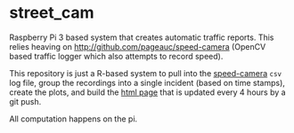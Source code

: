 # street_cam

Raspberry Pi 3 based system that creates automatic traffic reports. This relies heaving on http://github.com/pageauc/speed-camera (OpenCV based traffic logger which also attempts to record speed).

This repository is just a R-based system to pull into the [speed-camera](http://github.com/pageauc/speed-camera) `csv` log file, group the recordings into a single incident (based on time stamps), create the plots, and build the [html page](https://rawgit.com/davemcg/street_cam/master/analysis/traffic_report.html) that is updated every 4 hours by a git push. 

All computation happens on the pi. 
